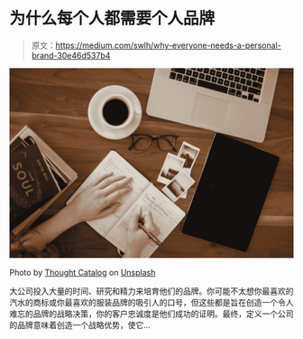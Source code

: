 # 为什么每个人都需要个人品牌

> 原文：<https://medium.com/swlh/why-everyone-needs-a-personal-brand-30e46d537b4>

![](img/65065602a5d635d0af25eff27b005389.png)

Photo by [Thought Catalog](https://unsplash.com/@thoughtcatalog?utm_source=unsplash&utm_medium=referral&utm_content=creditCopyText) on [Unsplash](https://unsplash.com/search/photos/journaling?utm_source=unsplash&utm_medium=referral&utm_content=creditCopyText)

大公司投入大量的时间、研究和精力来培育他们的品牌。你可能不太想你最喜欢的汽水的商标或你最喜欢的服装品牌的吸引人的口号，但这些都是旨在创造一个令人难忘的品牌的战略决策，你的客户忠诚度是他们成功的证明。最终，定义一个公司的品牌意味着创造一个战略优势，使它…